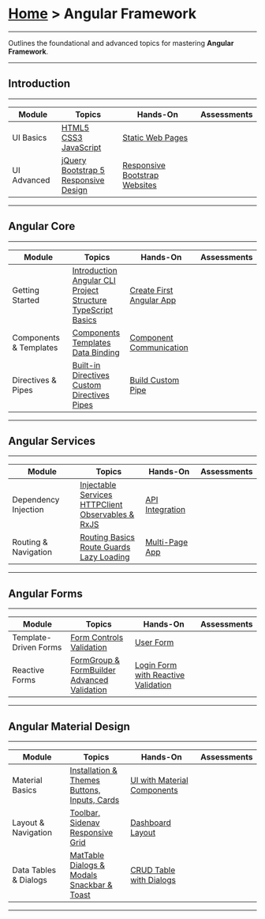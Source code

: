 # [Home](../) > Angular Framework

---

Outlines the foundational and advanced topics for mastering **Angular Framework**.

---
## Introduction
---

| Module | Topics | Hands-On | Assessments |
|--------|--------|----------|-------------|
| UI Basics | [HTML5](./html5) <br> [CSS3](./css3) <br> [JavaScript](./javascript) | [Static Web Pages](./hands-on/01-exercise) | |
| UI Advanced | [jQuery](./jquery) <br> [Bootstrap 5](./bootstrap5) <br> [Responsive Design](./responsive-design) | [Responsive Bootstrap Websites](./hands-on/02-exercise) | |

---
## Angular Core
---

| Module | Topics | Hands-On | Assessments |
|--------|--------|----------|-------------|
| Getting Started | [Introduction](../introduction) <br> [Angular CLI](./cli) <br> [Project Structure](./cli) <br> [TypeScript Basics](./cli) | [Create First Angular App](./hands-on/03-exercise) | |
| Components & Templates | [Components](./components) <br> [Templates](./templates) <br> [Data Binding](./data-binding) | [Component Communication](./hands-on/component-binding) | |
| Directives & Pipes | [Built-in Directives](./directives) <br> [Custom Directives](./custom-directives) <br> [Pipes](./pipes) | [Build Custom Pipe](./hands-on/custom-pipe) | |

---
## Angular Services
---

| Module | Topics | Hands-On | Assessments |
|--------|--------|----------|-------------|
| Dependency Injection | [Injectable Services](./services) <br> [HTTPClient](./httpclient) <br> [Observables & RxJS](./rxjs) | [API Integration](./hands-on/http-service) | |
| Routing & Navigation | [Routing Basics](./routing) <br> [Route Guards](./route-guards) <br> [Lazy Loading](./lazy-loading) | [Multi-Page App](./hands-on/angular-routing) | |

---
## Angular Forms
---

| Module | Topics | Hands-On | Assessments |
|--------|--------|----------|-------------|
| Template-Driven Forms | [Form Controls](./template-driven) <br> [Validation](./template-validation) | [User Form](./hands-on/template-form) | |
| Reactive Forms | [FormGroup & FormBuilder](./reactive-forms) <br> [Advanced Validation](./reactive-validation) | [Login Form with Reactive Validation](./hands-on/reactive-form) | |

---
## Angular Material Design
---

| Module | Topics | Hands-On | Assessments |
|--------|--------|----------|-------------|
| Material Basics | [Installation & Themes](./material-intro) <br> [Buttons, Inputs, Cards](./material-components) | [UI with Material Components](./hands-on/material-components) | |
| Layout & Navigation | [Toolbar, Sidenav](./toolbar-sidenav) <br> [Responsive Grid](./material-grid) | [Dashboard Layout](./hands-on/material-dashboard) | |
| Data Tables & Dialogs | [MatTable](./datatable) <br> [Dialogs & Modals](./dialogs) <br> [Snackbar & Toast](./snackbar) | [CRUD Table with Dialogs](./hands-on/material-crud) | |

---
